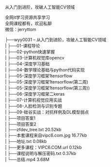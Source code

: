 从入门到进阶，攻破人工智能CV领域

全网it学习资源共享学习<br>全网课程都有，欢迎私聊<br>微信：jerryttom<br>

├──wyy0031 – 从入门到进阶，攻破人工智能CV领域<br> | ├──01-课程导论<br> | ├──02-python快速掌握<br> | ├──03-计算机视觉库opencv<br> | ├──04-深度学习基础<br> | ├──04-数学理论基础与python代码实现<br> | ├──05-深度学习框架1tensorflow<br> | ├──05-深度学习框架1tensorflow(第二周)<br> | ├──05-深度学习框架1tensorflow(第三周))<br> | ├──06-深度学习框架二keras<br> | ├──07-计算机视觉应用实战<br> | ├──08-人脸检测与识别专题<br> | ├──09-硅谷实战：对抗样例及DL模型弱点<br> | ├──项目答案1<br> | ├──项目答案2<br> | ├──zfdev_tree.txt 20.52kb<br> | ├──本套课程来自vipc6.com.jpg 16.77kb<br> | ├──地址.txt 0.08kb<br> | ├──更多课程：VIPC6.COM.url 0.12kb<br> | ├──课程说明与解压密码.txt 0.37kb<br> | └──总结.mp4 3.68M